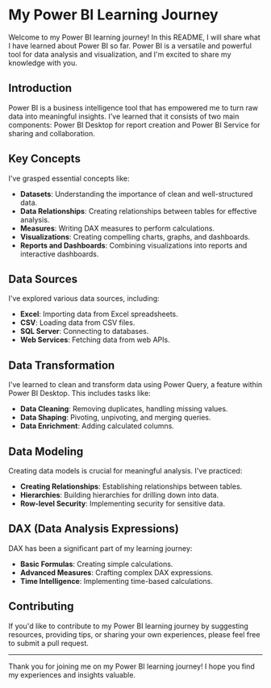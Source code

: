 # My Power BI Learning Journey

Welcome to my Power BI learning journey! In this README, I will share what I have learned about Power BI so far. Power BI is a versatile and powerful tool for data analysis and visualization, and I'm excited to share my knowledge with you.

## Introduction

Power BI is a business intelligence tool that has empowered me to turn raw data into meaningful insights. I've learned that it consists of two main components: Power BI Desktop for report creation and Power BI Service for sharing and collaboration.

## Key Concepts

I've grasped essential concepts like:

- **Datasets**: Understanding the importance of clean and well-structured data.
- **Data Relationships**: Creating relationships between tables for effective analysis.
- **Measures**: Writing DAX measures to perform calculations.
- **Visualizations**: Creating compelling charts, graphs, and dashboards.
- **Reports and Dashboards**: Combining visualizations into reports and interactive dashboards.

## Data Sources

I've explored various data sources, including:

- **Excel**: Importing data from Excel spreadsheets.
- **CSV**: Loading data from CSV files.
- **SQL Server**: Connecting to databases.
- **Web Services**: Fetching data from web APIs.

## Data Transformation

I've learned to clean and transform data using Power Query, a feature within Power BI Desktop. This includes tasks like:

- **Data Cleaning**: Removing duplicates, handling missing values.
- **Data Shaping**: Pivoting, unpivoting, and merging queries.
- **Data Enrichment**: Adding calculated columns.

## Data Modeling

Creating data models is crucial for meaningful analysis. I've practiced:

- **Creating Relationships**: Establishing relationships between tables.
- **Hierarchies**: Building hierarchies for drilling down into data.
- **Row-level Security**: Implementing security for sensitive data.


## DAX (Data Analysis Expressions)

DAX has been a significant part of my learning journey:

- **Basic Formulas**: Creating simple calculations.
- **Advanced Measures**: Crafting complex DAX expressions.
- **Time Intelligence**: Implementing time-based calculations.



## Contributing

If you'd like to contribute to my Power BI learning journey by suggesting resources, providing tips, or sharing your own experiences, please feel free to submit a pull request.

---

Thank you for joining me on my Power BI learning journey! I hope you find my experiences and insights valuable.
